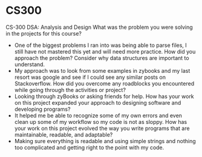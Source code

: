 # CS300
CS-300 DSA: Analysis and Design
What was the problem you were solving in the projects for this course?
 - One of the biggest problems I ran into was being able to parse files, I still have not mastered this yet and will need more practice.
How did you approach the problem? Consider why data structures are important to understand.
 - My approach was to look from some examples in zybooks and my last resort was google and see if I could see any similar posts on Stackoverflow.
How did you overcome any roadblocks you encountered while going through the activities or project?
 - Looking through zyBooks or asking friends for help.
How has your work on this project expanded your approach to designing software and developing programs?
 - It helped me be able to recognize some of my own errors and even clean up some of my workflow so my code is not as sloppy.
How has your work on this project evolved the way you write programs that are maintainable, readable, and adaptable?
 - Making sure everything is readable and using simple strings and nothing too complicated and getting right to the point with my code.
